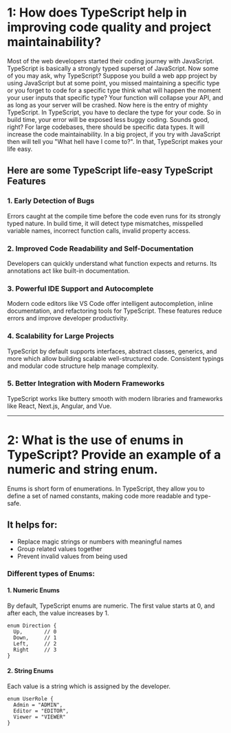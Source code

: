 # 1: How does TypeScript help in improving code quality and project maintainability?

Most of the web developers started their coding journey with JavaScript. TypeScript is basically a strongly typed superset of JavaScript. Now some of you may ask, why TypeScript? Suppose you build a web app project by using JavaScript but at some point, you missed maintaining a specific type or you forget to code for a specific type think what will happen the moment your user inputs that specific type? Your function will collapse your API, and as long as your server will be crashed. Now here is the entry of mighty TypeScript. In TypeScript, you have to declare the type for your code. So in build time, your error will be exposed less buggy coding. Sounds good, right? For large codebases, there should be specific data types. It will increase the code maintainability. In a big project, if you try with JavaScript then will tell you "What hell have I come to?". In that, TypeScript makes your life easy.

## Here are some TypeScript life-easy TypeScript Features

### 1. Early Detection of Bugs  
Errors caught at the compile time before the code even runs for its strongly typed nature. In build time, it will detect type mismatches, misspelled variable names, incorrect function calls, invalid property access.

### 2. Improved Code Readability and Self-Documentation  
Developers can quickly understand what function expects and returns. Its annotations act like built-in documentation.

### 3. Powerful IDE Support and Autocomplete  
Modern code editors like VS Code offer intelligent autocompletion, inline documentation, and refactoring tools for TypeScript. These features reduce errors and improve developer productivity.

### 4. Scalability for Large Projects  
TypeScript by default supports interfaces, abstract classes, generics, and more which allow building scalable well-structured code. Consistent typings and modular code structure help manage complexity.

### 5. Better Integration with Modern Frameworks  
TypeScript works like buttery smooth with modern libraries and frameworks like React, Next.js, Angular, and Vue.

---

# 2: What is the use of enums in TypeScript? Provide an example of a numeric and string enum.

Enums is short form of enumerations. In TypeScript, they allow you to define a set of named constants, making code more readable and type-safe.

## It helps for:
- Replace magic strings or numbers with meaningful names  
- Group related values together  
- Prevent invalid values from being used

### Different types of Enums:

#### 1. Numeric Enums  
By default, TypeScript enums are numeric. The first value starts at 0, and after each, the value increases by 1.

```
enum Direction {
  Up,       // 0
  Down,     // 1
  Left,     // 2
  Right     // 3
}

 ```

#### 2. String Enums  
Each value is a string which is assigned by the developer.

``` 
enum UserRole {
  Admin = "ADMIN",
  Editor = "EDITOR",
  Viewer = "VIEWER"
}
```
